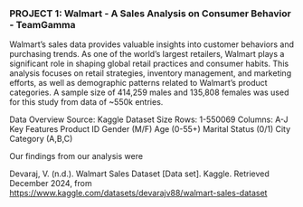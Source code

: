 ### PROJECT 1: Walmart - A Sales Analysis on Consumer Behavior - TeamGamma ###

Walmart’s sales data provides valuable insights into customer behaviors and purchasing trends. As one of the world’s largest retailers, Walmart plays a significant role in shaping global retail practices and consumer habits. This analysis focuses on retail strategies, inventory management, and marketing efforts, as well as demographic patterns related to Walmart’s product categories. A sample size of 414,259 males and 135,808 females was used for this study from data of ~550k entries.

Data Overview
Source: Kaggle 
Dataset Size
Rows: 1-550069
Columns: A-J
Key Features
Product ID 
Gender (M/F)
Age (0-55+)
Marital Status (0/1)
City Category (A,B,C)

Our findings from our analysis were 


Devaraj, V. (n.d.). Walmart Sales Dataset [Data set]. Kaggle. Retrieved December 2024, from https://www.kaggle.com/datasets/devarajv88/walmart-sales-dataset
